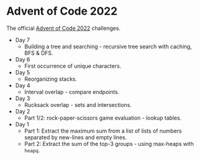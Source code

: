 # Advent of Code 2022

The official [Advent of Code 2022](https://adventofcode.com/2022) challenges.

- Day 7 
    - Building a tree and searching - recursive tree search with caching, BFS & DFS.
- Day 6
    - First occurrence of unique characters.
- Day 5
    - Reorganizing stacks.
- Day 4
    - Interval overlap - compare endpoints.
- Day 3
    - Rucksack overlap - sets and intersections.
- Day 2
    - Part 1/2: rock-paper-scissors game evaluation - lookup tables.
- Day 1
    - Part 1: Extract the maximum sum from a list of lists of numbers separated by new-lines and empty lines.
    - Part 2: Extract the sum of the top-3 groups - using max-heaps with `heapq`.
